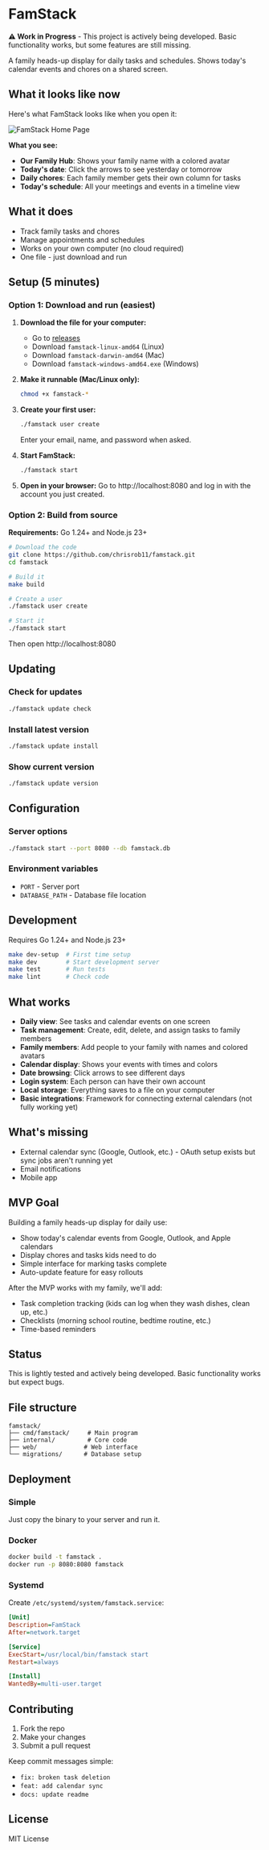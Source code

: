 # FamStack

**⚠️ Work in Progress** - This project is actively being developed. Basic functionality works, but some features are still missing.

A family heads-up display for daily tasks and schedules. Shows today's calendar events and chores on a shared screen.

## What it looks like now

Here's what FamStack looks like when you open it:

![FamStack Home Page](docs/homepage.png)

**What you see:**
- **Our Family Hub**: Shows your family name with a colored avatar
- **Today's date**: Click the arrows to see yesterday or tomorrow
- **Daily chores**: Each family member gets their own column for tasks
- **Today's schedule**: All your meetings and events in a timeline view

## What it does

- Track family tasks and chores
- Manage appointments and schedules
- Works on your own computer (no cloud required)
- One file - just download and run

## Setup (5 minutes)

### Option 1: Download and run (easiest)

1. **Download the file for your computer:**
   - Go to [releases](https://github.com/chrisrob11/famstack/releases)
   - Download `famstack-linux-amd64` (Linux)
   - Download `famstack-darwin-amd64` (Mac)
   - Download `famstack-windows-amd64.exe` (Windows)

2. **Make it runnable (Mac/Linux only):**
   ```bash
   chmod +x famstack-*
   ```

3. **Create your first user:**
   ```bash
   ./famstack user create
   ```
   Enter your email, name, and password when asked.

4. **Start FamStack:**
   ```bash
   ./famstack start
   ```

5. **Open in your browser:**
   Go to http://localhost:8080 and log in with the account you just created.

### Option 2: Build from source

**Requirements:** Go 1.24+ and Node.js 23+

```bash
# Download the code
git clone https://github.com/chrisrob11/famstack.git
cd famstack

# Build it
make build

# Create a user
./famstack user create

# Start it
./famstack start
```

Then open http://localhost:8080

## Updating

### Check for updates
```bash
./famstack update check
```

### Install latest version
```bash
./famstack update install
```

### Show current version
```bash
./famstack update version
```

## Configuration

### Server options
```bash
./famstack start --port 8080 --db famstack.db
```

### Environment variables
- `PORT` - Server port
- `DATABASE_PATH` - Database file location

## Development

Requires Go 1.24+ and Node.js 23+

```bash
make dev-setup  # First time setup
make dev        # Start development server
make test       # Run tests
make lint       # Check code
```

## What works

- **Daily view**: See tasks and calendar events on one screen
- **Task management**: Create, edit, delete, and assign tasks to family members
- **Family members**: Add people to your family with names and colored avatars
- **Calendar display**: Shows your events with times and colors
- **Date browsing**: Click arrows to see different days
- **Login system**: Each person can have their own account
- **Local storage**: Everything saves to a file on your computer
- **Basic integrations**: Framework for connecting external calendars (not fully working yet)

## What's missing

- External calendar sync (Google, Outlook, etc.) - OAuth setup exists but sync jobs aren't running yet
- Email notifications
- Mobile app

## MVP Goal

Building a family heads-up display for daily use:
- Show today's calendar events from Google, Outlook, and Apple calendars
- Display chores and tasks kids need to do
- Simple interface for marking tasks complete
- Auto-update feature for easy rollouts

After the MVP works with my family, we'll add:
- Task completion tracking (kids can log when they wash dishes, clean up, etc.)
- Checklists (morning school routine, bedtime routine, etc.)
- Time-based reminders

## Status

This is lightly tested and actively being developed. Basic functionality works but expect bugs.

## File structure

```
famstack/
├── cmd/famstack/     # Main program
├── internal/         # Core code
├── web/             # Web interface
└── migrations/      # Database setup
```

## Deployment

### Simple
Just copy the binary to your server and run it.

### Docker
```bash
docker build -t famstack .
docker run -p 8080:8080 famstack
```

### Systemd
Create `/etc/systemd/system/famstack.service`:
```ini
[Unit]
Description=FamStack
After=network.target

[Service]
ExecStart=/usr/local/bin/famstack start
Restart=always

[Install]
WantedBy=multi-user.target
```

## Contributing

1. Fork the repo
2. Make your changes
3. Submit a pull request

Keep commit messages simple:
- `fix: broken task deletion`
- `feat: add calendar sync`
- `docs: update readme`

## License

MIT License